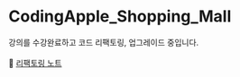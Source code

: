 # CodingApple_Shopping_Mall

강의를 수강완료하고 코드 리팩토링, 업그레이드 중입니다.
<br/>
<br/>
📖 [리팩토링 노트](https://www.notion.so/hangloose/f8e70091bb934de29780be5c70fe95cd)
